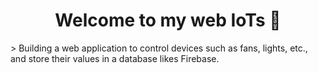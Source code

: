 <h1 align="center">Welcome to my web IoTs 👋</h1>
> Building a web application to control devices such as fans, lights, etc., and store their values in a database likes Firebase.
